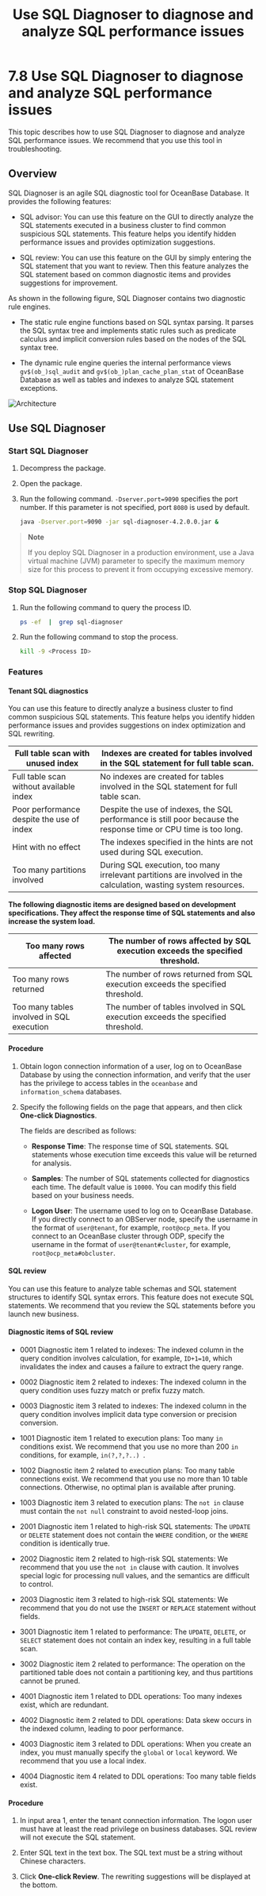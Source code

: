 ﻿---
title: Use SQL Diagnoser to diagnose and analyze SQL performance issues
weight: 9
---

# 7.8 Use SQL Diagnoser to diagnose and analyze SQL performance issues

This topic describes how to use SQL Diagnoser to diagnose and analyze SQL performance issues. We recommend that you use this tool in troubleshooting.

## Overview

SQL Diagnoser is an agile SQL diagnostic tool for OceanBase Database. It provides the following features:

- SQL advisor: You can use this feature on the GUI to directly analyze the SQL statements executed in a business cluster to find common suspicious SQL statements. This feature helps you identify hidden performance issues and provides optimization suggestions.

- SQL review: You can use this feature on the GUI by simply entering the SQL statement that you want to review. Then this feature analyzes the SQL statement based on common diagnostic items and provides suggestions for improvement.

As shown in the following figure, SQL Diagnoser contains two diagnostic rule engines.

- The static rule engine functions based on SQL syntax parsing. It parses the SQL syntax tree and implements static rules such as predicate calculus and implicit conversion rules based on the nodes of the SQL syntax tree.

- The dynamic rule engine queries the internal performance views `gv$(ob_)sql_audit` and `gv$(ob_)plan_cache_plan_stat` of OceanBase Database as well as tables and indexes to analyze SQL statement exceptions.

![Architecture](/img/user_manual/quick_starts/en-US/chapter_07_diagnosis_and_tuning/08_performance_diagnosis_by_sql_diagnoser/001.png)

## Use SQL Diagnoser

### Start SQL Diagnoser

1. Decompress the package.

2. Open the package.

3. Run the following command. `-Dserver.port=9090` specifies the port number. If this parameter is not specified, port `8080` is used by default.

   ```bash
   java -Dserver.port=9090 -jar sql-diagnoser-4.2.0.0.jar &
   ```

> **Note**
>
> If you deploy SQL Diagnoser in a production environment, use a Java virtual machine (JVM) parameter to specify the maximum memory size for this process to prevent it from occupying excessive memory.

### Stop SQL Diagnoser

1. Run the following command to query the process ID.
  
   ```bash
   ps -ef  |  grep sql-diagnoser
   ```

2. Run the following command to stop the process.

   ```bash
   kill -9 <Process ID>
   ```

### Features

#### Tenant SQL diagnostics

You can use this feature to directly analyze a business cluster to find common suspicious SQL statements. This feature helps you identify hidden performance issues and provides suggestions on index optimization and SQL rewriting.

| Full table scan with unused index | Indexes are created for tables involved in the SQL statement for full table scan. |
| --- | --- |
| Full table scan without available index | No indexes are created for tables involved in the SQL statement for full table scan. |
| Poor performance despite the use of index | Despite the use of indexes, the SQL performance is still poor because the response time or CPU time is too long. |
| Hint with no effect | The indexes specified in the hints are not used during SQL execution. |
| Too many partitions involved | During SQL execution, too many irrelevant partitions are involved in the calculation, wasting system resources. |

**The following diagnostic items are designed based on development specifications. They affect the response time of SQL statements and also increase the system load.**

| Too many rows affected | The number of rows affected by SQL execution exceeds the specified threshold. |
|-------------|------------------------|
| Too many rows returned | The number of rows returned from SQL execution exceeds the specified threshold. |
| Too many tables involved in SQL execution | The number of tables involved in SQL execution exceeds the specified threshold. |

#### Procedure

1. Obtain logon connection information of a user, log on to OceanBase Database by using the connection information, and verify that the user has the privilege to access tables in the `oceanbase` and `information_schema` databases.

2. Specify the following fields on the page that appears, and then click **One-click Diagnostics**.

    

   The fields are described as follows:

   - **Response Time**: The response time of SQL statements. SQL statements whose execution time exceeds this value will be returned for analysis.

   - **Samples**: The number of SQL statements collected for diagnostics each time. The default value is `10000`. You can modify this field based on your business needs.

   - **Logon User**: The username used to log on to OceanBase Database. If you directly connect to an OBServer node, specify the username in the format of `user@tenant`, for example, `root@ocp_meta`. If you connect to an OceanBase cluster through ODP, specify the username in the format of `user@tenant#cluster`, for example, `root@ocp_meta#obcluster`.

#### SQL review

You can use this feature to analyze table schemas and SQL statement structures to identify SQL syntax errors. This feature does not execute SQL statements. We recommend that you review the SQL statements before you launch new business.

#### Diagnostic items of SQL review

- 0001 Diagnostic item 1 related to indexes: The indexed column in the query condition involves calculation, for example, `ID+1=10`, which invalidates the index and causes a failure to extract the query range.

- 0002 Diagnostic item 2 related to indexes: The indexed column in the query condition uses fuzzy match or prefix fuzzy match.

- 0003 Diagnostic item 3 related to indexes: The indexed column in the query condition involves implicit data type conversion or precision conversion.

- 1001 Diagnostic item 1 related to execution plans: Too many `in` conditions exist. We recommend that you use no more than 200 `in` conditions, for example, `in(?,?,?..) `.

- 1002 Diagnostic item 2 related to execution plans: Too many table connections exist. We recommend that you use no more than 10 table connections. Otherwise, no optimal plan is available after pruning.

- 1003 Diagnostic item 3 related to execution plans: The `not in` clause must contain the `not null` constraint to avoid nested-loop joins.

- 2001 Diagnostic item 1 related to high-risk SQL statements: The `UPDATE` or `DELETE` statement does not contain the `WHERE` condition, or the `WHERE` condition is identically true.

- 2002 Diagnostic item 2 related to high-risk SQL statements: We recommend that you use the `not in` clause with caution. It involves special logic for processing null values, and the semantics are difficult to control.

- 2003 Diagnostic item 3 related to high-risk SQL statements: We recommend that you do not use the `INSERT` or `REPLACE` statement without fields.

- 3001 Diagnostic item 1 related to performance: The `UPDATE`, `DELETE`, or `SELECT` statement does not contain an index key, resulting in a full table scan.

- 3002 Diagnostic item 2 related to performance: The operation on the partitioned table does not contain a partitioning key, and thus partitions cannot be pruned.

- 4001 Diagnostic item 1 related to DDL operations: Too many indexes exist, which are redundant.

- 4002 Diagnostic item 2 related to DDL operations: Data skew occurs in the indexed column, leading to poor performance.

- 4003 Diagnostic item 3 related to DDL operations: When you create an index, you must manually specify the `global` or `local` keyword. We recommend that you use a local index.

- 4004 Diagnostic item 4 related to DDL operations: Too many table fields exist.

#### Procedure

1. In input area 1, enter the tenant connection information. The logon user must have at least the read privilege on business databases. SQL review will not execute the SQL statement.

2. Enter SQL text in the text box. The SQL text must be a string without Chinese characters.

3. Click **One-click Review**. The rewriting suggestions will be displayed at the bottom.